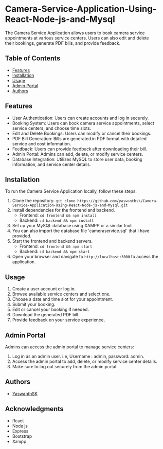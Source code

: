 # Camera-Service-Application-Using-React-Node-js-and-Mysql

The Camera Service Application allows users to book camera service appointments at various service centers. Users can also edit and delete their bookings, generate PDF bills, and provide feedback.

## Table of Contents

- [Features](#features)
- [Installation](#installation)
- [Usage](#usage)
- [Admin Portal](#admin-portal)
- [Authors](#authors)

## Features

- User Authentication: Users can create accounts and log in securely.
- Booking System: Users can book camera service appointments, select service centers, and choose time slots.
- Edit and Delete Bookings: Users can modify or cancel their bookings.
- PDF Bill Generation: Bills are generated in PDF format with detailed service and cost information.
- Feedback: Users can provide feedback after downloading their bill.
- Admin Portal: Admins can add, delete, or modify service centers.
- Database Integration: Utilizes MySQL to store user data, booking information, and service center details.

## Installation

To run the Camera Service Application locally, follow these steps:

1. Clone the repository: `git clone https://github.com/yaswanthsk/Camera-Service-Application-Using-React-Node-js-and-Mysql.git`
2. Install dependencies for the frontend and backend.
   - Frontend: `cd frontend && npm install`
   - Backend: `cd backend && npm install`
3. Set up your MySQL database using XAMPP or a similar tool.
4. You can also import the database file 'cameraservice.sql' that i have provided.
5. Start the frontend and backend servers.
   - Frontend: `cd frontend && npm start`
   - Backend: `cd backend && npm start`
6. Open your browser and navigate to `http://localhost:3000` to access the application.

## Usage

1. Create a user account or log in.
2. Browse available service centers and select one.
3. Choose a date and time slot for your appointment.
4. Submit your booking.
5. Edit or cancel your booking if needed.
6. Download the generated PDF bill.
7. Provide feedback on your service experience.

## Admin Portal

Admins can access the admin portal to manage service centers:

1. Log in as an admin user. i.e, Username : admin, password: admin.
2. Access the admin portal to add, delete, or modify service center details.
3. Make sure to log out securely from the admin portal.

## Authors

- [YaswanthSK](https://github.com/yaswanthsk)

## Acknowledgments

- React
- Node js
- Express
- Bootstrap
- Xampp
